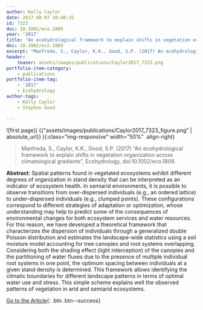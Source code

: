 ```yaml
---
author: Kelly Caylor
date: 2017-08-07 10:48:15
id: 7323
doi: 10.1002/eco.1809
year: '2017'
title: "An ecohydrological framework to explain shifts in vegetation organization across climatological gradients"
doi: 10.1002/eco.1809
excerpt: "Manfreda, S., Caylor, K.K., Good, S.P. (2017) An ecohydrological framework to explain shifts in vegetation organization across climatological gradients, Ecohydrology, doi:10.1002/eco.1809"
header:
    teaser: assets/images/publications/Caylor2017_7323.png
portfolio-item-category:
    - publications
portfolio-item-tag:
    - '2017'
    - Ecohydrology
author-tags:
    - Kelly Caylor
    - Stephen Good

---
```


![first page]( {{"assets/images/publications/Caylor2017_7323_figure.png" | absolute_url}} ){:class="img-responsive" width="50%" .align-right}


> Manfreda, S., Caylor, K.K., Good, S.P. (2017) “An ecohydrological framework to explain shifts in vegetation organization across climatological gradients”, Ecohydrology, doi:10.1002/eco.1809.


**Abstract**: Spatial patterns found in vegetated ecosystems exhibit different degrees of organization in stand density that can be interpreted as an indicator of ecosystem health. In semiarid environments, it is possible to observe transitions from over-dispersed individuals (e.g., an ordered lattice) to under-dispersed individuals (e.g., clumped points). These configurations correspond to different strategies of adaptation or optimization, whose understanding may help to predict some of the consequences of environmental changes for both ecosystem services and water resources. For this reason, we have developed a theoretical framework that characterizes the dispersion of individuals through a generalized double Poisson distribution and estimates the landscape-wide statistics using a soil moisture model accounting for tree canopies and root systems overlapping. Considering both the shading effect (light interception) of the canopies and the partitioning of water fluxes due to the presence of multiple individual root systems in one point, the optimum spacing between individuals at a given stand density is determined. This framework allows identifying the climatic boundaries for different landscape patterns in terms of optimal water use and stress. This simple scheme explains well the observed patterns of vegetation in arid and semiarid ecosystems.


[Go to the Article](http://onlinelibrary.wiley.com/doi/10.1002/eco.1809/full){: .btn .btn--success}